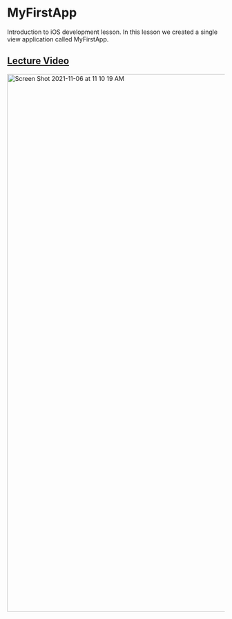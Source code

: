# MyFirstApp

Introduction to iOS development lesson. In this lesson we created a single view application called MyFirstApp.

## [Lecture Video](https://youtu.be/KaTUb8-UuT4)  


<img width="1244" alt="Screen Shot 2021-11-06 at 11 10 19 AM" src="https://user-images.githubusercontent.com/1819208/140614603-3229d37a-b5d0-4477-9a5d-46bad4cb8359.png">

